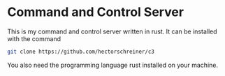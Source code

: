 # Command and Control Server
This is my command and control server written in rust. It can be installed with the command
```bash
git clone https://github.com/hectorschreiner/c3
```

You also need the programming language rust installed on your machine.

